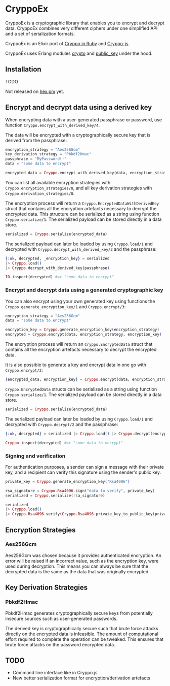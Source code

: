 # CryppoEx

CryppoEx is a cryptographic library that enables you to encrypt and decrypt data.
CryppoEx combines very different ciphers under one simplified API and a set of serialization formats.

CryppoEx is an Elixir port of [Cryppo in Ruby](https://github.com/Meeco/cryppo)
and [Cryppo-js](https://github.com/Meeco/cryppo-js).

CryppoEx uses Erlang modules [crypto](https://erlang.org/doc/man/crypto.html)
and [public_key](https://erlang.org/doc/man/public_key.html) under the hood.

## Installation

TODO

Not released on [hex.pm](https://hex.pm) yet.

## Encrypt and decrypt data using a derived key

When encrypting data with a user-generated passphrase or password, use function `Cryppo.encrypt_with_derived_key/4`.

The data will be encrypted with a cryptographically secure key that is derived from the passphrase:

```elixir
encryption_strategy = "Aes256Gcm"
key_derivation_strategy = "Pbkdf2Hmac"
passphrase = "MyPassword!!"
data = "some data to encrypt"

encrypted_data = Cryppo.encrypt_with_derived_key(data, encryption_strategy, key_derivation_strategy, passphrase)
```

You can list all available encryption strategies with `Cryppo.encryption_strategies/0`,
and all key derivation strategies with `Cryppo.derivation_strategies/0`.

The encryption process will return a `Cryppo.EncryptedDataWithDerivedKey` struct that contains all the encryption
artefacts necessary to decrypt the encrypted data.
This structure can be serialized as a string using function `Cryppo.serialize/1`.
The serialized payload can be stored directly in a data store.

```elixir
serialized = Cryppo.serialize(encrypted_data)
```

The serialized payload can later be loaded by using `Cryppo.load/1` and decrypted with
`Cryppo.decrypt_with_derived_key/2` and the passphrase:

```elixir
{:ok, decrypted, _encryption_key} = serialized
|> Cryppo.load()
|> Cryppo.decrypt_with_derived_key(passphrase)

IO.inspect(decrypted) #=> "some data to encrypt"
```

### Encrypt and decrypt data using a generated cryptographic key

You can also encrypt using your own generated key using functions
the `Cryppo.generate_encryption_key/1` and `Cryppo.encrypt/3`:

```elixir
encryption_strategy = "Aes256Gcm"
data = "some data to encrypt"

encryption_key = Cryppo.generate_encryption_key(encryption_strategy)
encrypted = Cryppo.encrypt(data, encryption_strategy, encryption_key)
```

The encryption process will return an `Cryppo.EncryptedData` struct that contains all the encryption
artefacts necessary to decrypt the encrypted data.

It is also possible to generate a key and encrypt data in one go with `Cryppo.encrypt/2`:

```elixir
{encrypted_data, encryption_key} = Cryppo.encrypt(data, encryption_strategy)
```

`Cryppo.EncryptedData` structs can be serialized as a string using function `Cryppo.serialize/1`.
The serialized payload can be stored directly in a data store.

```elixir
serialized = Cryppo.serialize(encrypted_data)
```

The serialized payload can later be loaded by using `Cryppo.load/1` and decrypted with
`Cryppo.decrypt/2` and the passphrase:

```elixir
{:ok, decrypted} = serialized |> Cryppo.load() |> Cryppo.decrypt(encryption_key)

Cryppo.inspect(decrypted) #=> "some data to encrypt"
```

### Signing and verification

For authentication purposes, a sender can sign a message with their private key,
and a recipient can verify this signature using the sender's public key.

```elixir
private_key = Cryppo.generate_encryption_key("Rsa4096")

rsa_signature = Cryppo.Rsa4096.sign("data to verify", private_key)
serialized = Cryppo.serialize(rsa_signature)

serialized
|> Cryppo.load()
|> Cryppo.Rsa4096.verify(Cryppo.Rsa4096.private_key_to_public_key(private_key)) # => true
```

## Encryption Strategies

### Aes256Gcm

Aes256Gcm was chosen because it provides authenticated encryption.
An error will be raised if an incorrect value, such as the encryption key, were used during decryption.
This means you can always be sure that the decrypted data is the same as the data that was originally encrypted.

## Key Derivation Strategies

### Pbkdf2Hmac

Pbkdf2Hmac generates cryptographically secure keys from potentially insecure sources such as user-generated passwords.

The derived key is cryptographically secure such that brute force attacks directly on the encrypted data is infeasible.
The amount of computational effort required to complete the operation can be tweaked.
This ensures that brute force attacks on the password encrypted data.


## TODO

* Command line interface like in Cryppo.js
* New better serialization format for encryption/derivation artefacts
